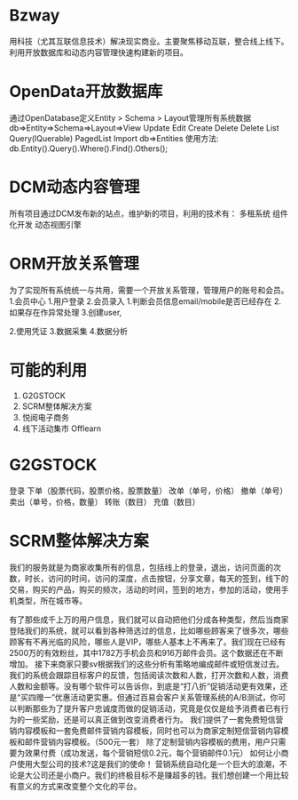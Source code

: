 ﻿# Bzway
用科技（尤其互联信息技术）解决现实商业。主要聚焦移动互联，整合线上线下。 利用开放数据库和动态内容管理快速构建新的项目。

# OpenData开放数据库
通过OpenDatabase定义Entity > Schema > Layout管理所有系统数据
db=>Entity=>Schema=>Layout=>View
		                        Update                     Edit
		                        Create                     Delete
		                        Delete                     List
		                        Query(IQuerable) 		       PagedList
		                        Import
db=>Entities
使用方法: db.Entity<EntityClassName>().Query().Where().Find().Others();

# DCM动态内容管理
所有项目通过DCM发布新的站点，维护新的项目，利用的技术有：
多租系统
组件化开发
动态视图引擎

# ORM开放关系管理
为了实现所有系统统一与共用，需要一个开放关系管理，管理用户的账号和会员。
1.会员中心
        1.用户登录
        2.会员录入
                1.判断会员信息email/mobile是否已经存在
                2.如果存在作异常处理
                3.创建user,

2.使用凭证
3.数据采集
4.数据分析

# 可能的利用

1. G2GSTOCK
2. SCRM整体解决方案
3. 悦阅电子商务
4. 线下活动集市 Offlearn


# G2GSTOCK
登录
下单（股票代码，股票价格，股票数量）
改单（单号，价格）
撤单（单号）
卖出（单号，价格，数量）
转账（数目）
充值（数目）

# SCRM整体解决方案

我们的服务就是为商家收集所有的信息，包括线上的登录，退出，访问页面的次数，时长，访问的时间，访问的深度，点击按钮，分享文章，每天的签到，线下的交易，购买的产品，购买的频次，活动的时间，签到的地方，参加的活动，使用手机类型，所在城市等。

有了那些成千上万的用户信息，我们就可以自动把他们分成各种类型，然后当商家登陆我们的系统，就可以看到各种筛选过的信息，比如哪些顾客来了很多次，哪些顾客有不再光临的风险，哪些人是VIP，哪些人基本上不再来了。我们现在已经有2500万的有效粉丝，其中1782万手机会员和916万邮件会员。这个数据还在不断增加。
接下来商家只要sv根据我们的这些分析有策略地编成邮件或短信发过去。我们的系统会跟踪目标客户的反馈，包括阅读次数和人数，打开次数和人数，消费人数和金额等。没有哪个软件可以告诉你，到底是“打八折”促销活动更有效果，还是“买四赠一”优惠活动更实惠。但通过百易会客户关系管理系统的A/B测试，你可以判断那些为了提升客户忠诚度而做的促销活动，究竟是仅仅是给予消费者已有行为的一些奖励，还是可以真正做到改变消费者行为。
我们提供了一套免费短信营销内容模板和一套免费邮件营销内容模板，同时也可以为商家定制短信营销内容模板和邮件营销内容模板。（500元一套）
除了定制营销内容模板的费用，用户只需要为效果付费（成功发送，每个营销短信0.2元，每个营销邮件0.1元）
如何让小商户使用大型公司的技术?这是我们的使命！
营销系统自动化是一个巨大的浪潮，不论是大公司还是小商户。我们的终极目标不是赚超多的钱。我们想创建一个用比较有意义的方式来改变整个文化的平台。

